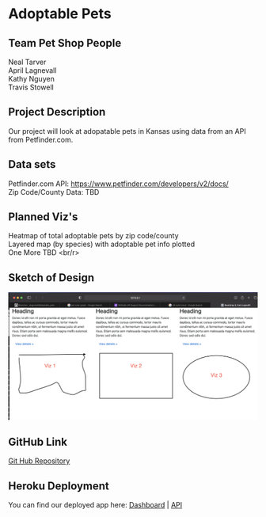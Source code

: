 # Adoptable Pets

## Team Pet Shop People
Neal Tarver<br/>
April Lagnevall<br/>
Kathy Nguyen<br/>
Travis Stowell<br/>

## Project Description
Our project will look at adopatable pets in Kansas using data from an API from Petfinder.com.  
  
## Data sets
Petfinder.com API:  https://www.petfinder.com/developers/v2/docs/ <br/>
Zip Code/County Data: TBD
    
## Planned Viz's
Heatmap of total adoptable pets by zip code/county <br/>
Layered map (by species) with adoptable pet info plotted <br/>
One More TBD <br/r>

## Sketch of Design

![Mock Up](images/MockUp.png)

## GitHub Link

[Git Hub Repository](https://github.com/alagnevall/Adoptable_pets)

## Heroku Deployment
You can find our deployed app here:
[Dashboard](https://petshoppeopleweb.herokuapp.com/) |
[API](https://petshoppeople.herokuapp.com/)



